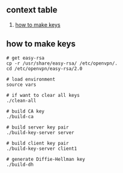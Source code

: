 ## context table
1. [how to make keys](#how-to-make-keys)

## how to make keys
```
# get easy-rsa
cp -r /usr/share/easy-rsa/ /etc/openvpn/.
cd /etc/openvpn/easy-rsa/2.0

# load environment
source vars

# if want to clear all keys
./clean-all

# build CA key
./build-ca

# build server key pair
./build-key-server server

# build client key pair
./build-key-server client1

# generate Diffie-Hellman key
./build-dh
```
